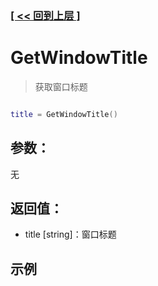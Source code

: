 ### [[ << 回到上层 ]](index.md)

# GetWindowTitle

> 获取窗口标题

```lua

title = GetWindowTitle()

```

## 参数：

无

## 返回值：

+ title [string]：窗口标题

## 示例

```lua

```